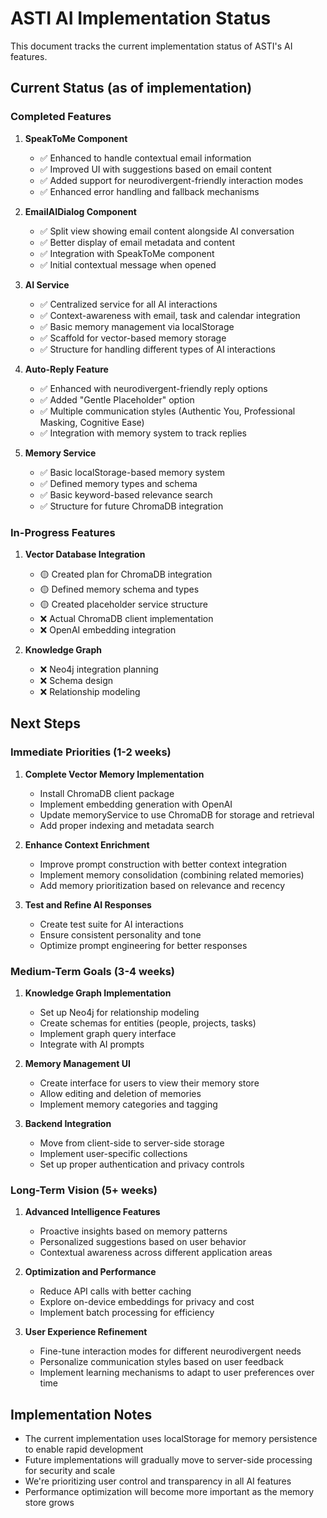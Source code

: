 # ASTI AI Implementation Status

This document tracks the current implementation status of ASTI's AI features.

## Current Status (as of implementation)

### Completed Features

1. **SpeakToMe Component**
   - ✅ Enhanced to handle contextual email information
   - ✅ Improved UI with suggestions based on email content
   - ✅ Added support for neurodivergent-friendly interaction modes
   - ✅ Enhanced error handling and fallback mechanisms

2. **EmailAIDialog Component**
   - ✅ Split view showing email content alongside AI conversation
   - ✅ Better display of email metadata and content
   - ✅ Integration with SpeakToMe component
   - ✅ Initial contextual message when opened

3. **AI Service**
   - ✅ Centralized service for all AI interactions
   - ✅ Context-awareness with email, task and calendar integration
   - ✅ Basic memory management via localStorage
   - ✅ Scaffold for vector-based memory storage
   - ✅ Structure for handling different types of AI interactions

4. **Auto-Reply Feature**
   - ✅ Enhanced with neurodivergent-friendly reply options
   - ✅ Added "Gentle Placeholder" option
   - ✅ Multiple communication styles (Authentic You, Professional Masking, Cognitive Ease)
   - ✅ Integration with memory system to track replies

5. **Memory Service**
   - ✅ Basic localStorage-based memory system
   - ✅ Defined memory types and schema
   - ✅ Basic keyword-based relevance search
   - ✅ Structure for future ChromaDB integration

### In-Progress Features

1. **Vector Database Integration**
   - 🟡 Created plan for ChromaDB integration
   - 🟡 Defined memory schema and types
   - 🟡 Created placeholder service structure
   - ❌ Actual ChromaDB client implementation
   - ❌ OpenAI embedding integration

2. **Knowledge Graph**
   - ❌ Neo4j integration planning
   - ❌ Schema design
   - ❌ Relationship modeling

## Next Steps

### Immediate Priorities (1-2 weeks)

1. **Complete Vector Memory Implementation**
   - Install ChromaDB client package
   - Implement embedding generation with OpenAI
   - Update memoryService to use ChromaDB for storage and retrieval
   - Add proper indexing and metadata search

2. **Enhance Context Enrichment**
   - Improve prompt construction with better context integration
   - Implement memory consolidation (combining related memories)
   - Add memory prioritization based on relevance and recency

3. **Test and Refine AI Responses**
   - Create test suite for AI interactions
   - Ensure consistent personality and tone
   - Optimize prompt engineering for better responses

### Medium-Term Goals (3-4 weeks)

1. **Knowledge Graph Implementation**
   - Set up Neo4j for relationship modeling
   - Create schemas for entities (people, projects, tasks)
   - Implement graph query interface
   - Integrate with AI prompts

2. **Memory Management UI**
   - Create interface for users to view their memory store
   - Allow editing and deletion of memories
   - Implement memory categories and tagging

3. **Backend Integration**
   - Move from client-side to server-side storage
   - Implement user-specific collections
   - Set up proper authentication and privacy controls

### Long-Term Vision (5+ weeks)

1. **Advanced Intelligence Features**
   - Proactive insights based on memory patterns
   - Personalized suggestions based on user behavior
   - Contextual awareness across different application areas

2. **Optimization and Performance**
   - Reduce API calls with better caching
   - Explore on-device embeddings for privacy and cost
   - Implement batch processing for efficiency

3. **User Experience Refinement**
   - Fine-tune interaction modes for different neurodivergent needs
   - Personalize communication styles based on user feedback
   - Implement learning mechanisms to adapt to user preferences over time

## Implementation Notes

- The current implementation uses localStorage for memory persistence to enable rapid development
- Future implementations will gradually move to server-side processing for security and scale
- We're prioritizing user control and transparency in all AI features
- Performance optimization will become more important as the memory store grows 